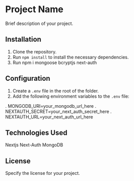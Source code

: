 # Project Name

Brief description of your project.

## Installation

1. Clone the repository.
2. Run `npm install` to install the necessary dependencies.
3. Run npm i mongoose bcryptjs next-auth 

## Configuration

1. Create a `.env` file in the root of the folder.
2. Add the following environment variables to the `.env` file:

  . MONGODB_URI=your_mongodb_url_here
  . NEXTAUTH_SECRET=your_next_auth_secret_here
  . NEXTAUTH_URL=your_next_auth_url_here

## Technologies Used
Nextjs Next-Auth MongoDB


## License
Specify the license for your project.